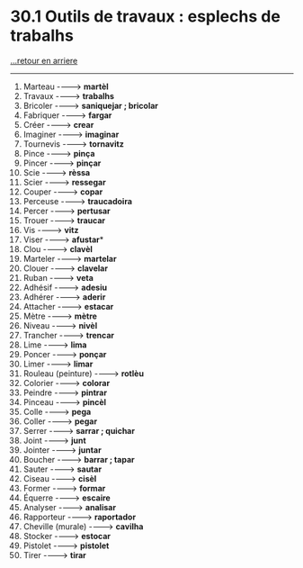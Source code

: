 # 30.1 Outils de travaux : esplechs de trabalhs

[...retour en arriere](../../../menu_fiches.md)

---

1. Marteau ----> **martèl**
2. Travaux ----> **trabalhs**
3. Bricoler ----> **saniquejar ; bricolar**
4. Fabriquer ----> **fargar**
5. Créer ----> **crear**
6. Imaginer ----> **imaginar**
7. Tournevis ----> **tornavitz**
7. Pince ----> **pinça**
8. Pincer ----> **pinçar**
9. Scie ----> **rèssa**
10. Scier ----> **ressegar**
11. Couper ----> **copar**
13. Perceuse ----> **traucadoira**
14. Percer ----> **pertusar**
15. Trouer ----> **traucar**
16. Vis ----> **vitz**
17. Viser ----> **afustar***
18. Clou ----> **clavèl**
20. Marteler ----> **martelar**
21. Clouer ----> **clavelar**
22. Ruban ----> **veta**
23. Adhésif ----> **adesiu**
24. Adhérer ----> **aderir**
25. Attacher ----> **estacar**
26. Mètre ----> **mètre**
27. Niveau ----> **nivèl**
28. Trancher ----> **trencar**
22. Lime ----> **lima**
23. Poncer ----> **ponçar**
24. Limer ----> **limar**
25. Rouleau (peinture) ----> **rotlèu**
26. Colorier ----> **colorar**
26. Peindre ----> **pintrar**
27. Pinceau ----> **pincèl**
28. Colle ----> **pega**
29. Coller ----> **pegar**
31. Serrer ----> **sarrar ; quichar**
32. Joint ----> **junt**
33. Jointer ----> **juntar**
34. Boucher ----> **barrar ; tapar**
36. Sauter ----> **sautar**
37. Ciseau ----> **cisèl**
38. Former ----> **formar**
39. Équerre ----> **escaire**
40. Analyser ----> **analisar**
41. Rapporteur ----> **raportador**
42. Cheville (murale) ----> **cavilha**
44. Stocker ----> **estocar**
45. Pistolet ----> **pistolet**
46. Tirer ----> **tirar**